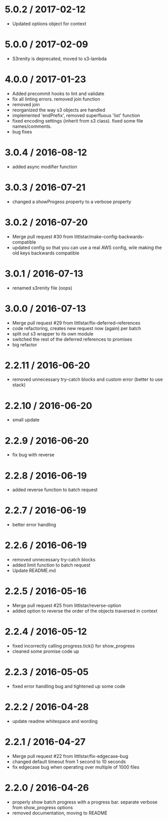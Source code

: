 
5.0.2 / 2017-02-12
==================
  * Updated options object for context

5.0.0 / 2017-02-09
==================

  * S3renity is deprecated, moved to s3-lambda

4.0.0 / 2017-01-23
==================

  * Added precommit hooks to lint and validate
  * fix all linting errors. removed join function
  * removed join
  * reorganized the way s3 objects are handled
  * implemented 'endPrefix', removed superfluous 'list' function
  * fixed encoding settings (inherit from s3 class). fixed some file names/comments.
  * bug fixes

3.0.4 / 2016-08-12
==================

  * added async modifier function

3.0.3 / 2016-07-21
==================

  * changed a showProgess property to a verbose property

3.0.2 / 2016-07-20
==================

  * Merge pull request #30 from littlstar/make-config-backwards-compatible
  * updated config so that you can use a real AWS config, wile making the old keys backwards compatible

3.0.1 / 2016-07-13
==================

  * renamed s3renity file (oops)

3.0.0 / 2016-07-13
==================

  * Merge pull request #29 from littlstar/fix-deferred-references
  * code refactoring, creates new request now (again) per batch
  * split out s3 wrapper to its own module
  * switched the rest of the deferred references to promises
  * big refactor

2.2.11 / 2016-06-20
===================

  * removed unnecessary try-catch blocks and custom error (better to use stack)

2.2.10 / 2016-06-20
===================

  * small update

2.2.9 / 2016-06-20
==================

  * fix bug with reverse

2.2.8 / 2016-06-19
==================

  * added reverse function to batch request

2.2.7 / 2016-06-19
==================

  * better error handling

2.2.6 / 2016-06-19
==================

  * removed unnecessary try-catch blocks
  * added limit function to batch request
  * Update README.md

2.2.5 / 2016-05-16
==================

  * Merge pull request #25 from littlstar/reverse-option
  * added option to reverse the order of the objects traversed in context

2.2.4 / 2016-05-12
==================

  * fixed incorrectly calling progress.tick() for show_progress
  * cleaned some promise code up

2.2.3 / 2016-05-05
==================

  * fixed error handling bug and tightened up some code

2.2.2 / 2016-04-28
==================

  * update readme whitespace and wording

2.2.1 / 2016-04-27
==================

  * Merge pull request #22 from littlstar/fix-edgecase-bug
  * changed default timeout from 1 second to 10 seconds
  * fix edgecase bug when operating over multiple of 1000 files

2.2.0 / 2016-04-26
==================

  * properly show batch progress with a progress bar. separate verbose from show_progress options
  * removed documentation, moving to README
